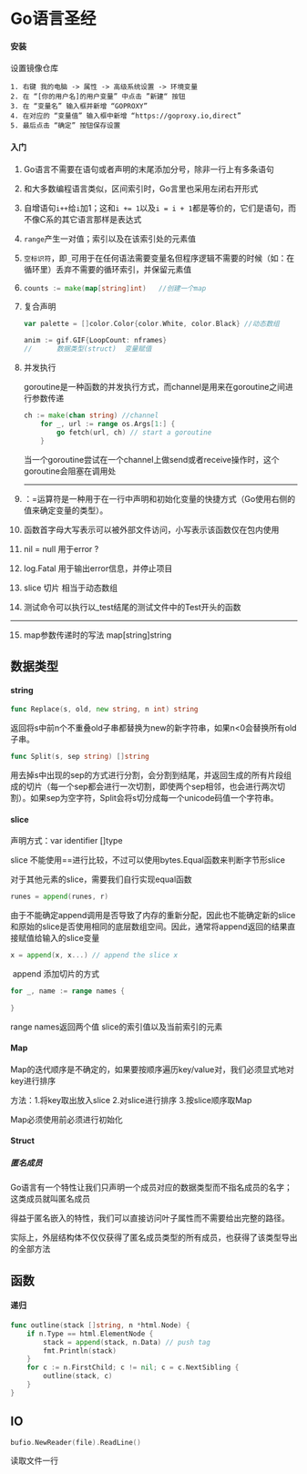 # Go语言圣经

#### 安装

设置镜像仓库

```text
1. 右键 我的电脑 -> 属性 -> 高级系统设置 -> 环境变量
2. 在 “[你的用户名]的用户变量” 中点击 ”新建“ 按钮
3. 在 “变量名” 输入框并新增 “GOPROXY”
4. 在对应的 “变量值” 输入框中新增 “https://goproxy.io,direct”
5. 最后点击 “确定” 按钮保存设置
```

#### 入门

1. Go语言不需要在语句或者声明的末尾添加分号，除非一行上有多条语句

2. 和大多数编程语言类似，区间索引时，Go言里也采用左闭右开形式

3. 自增语句`i++`给`i`加1；这和`i += 1`以及`i = i + 1`都是等价的，它们是语句，而不像C系的其它语言那样是表达式

4. `range`产生一对值；索引以及在该索引处的元素值

5. `空标识符`，即`_`可用于在任何语法需要变量名但程序逻辑不需要的时候（如：在循环里）丢弃不需要的循环索引，并保留元素值

6. ```go
   counts := make(map[string]int)	//创建一个map
   ```

7. 复合声明

   ```go
   var palette = []color.Color{color.White, color.Black} //动态数组
   ```

   ```go
   anim := gif.GIF{LoopCount: nframes}
   //      数据类型(struct)  变量赋值   
   ```

8. 并发执行

   goroutine是一种函数的并发执行方式，而channel是用来在goroutine之间进行参数传递

   ```go
   ch := make(chan string) //channel 
       for _, url := range os.Args[1:] {
           go fetch(url, ch) // start a goroutine
       }
   ```

   当一个goroutine尝试在一个channel上做send或者receive操作时，这个goroutine会阻塞在调用处
   
   -----

9. ：=运算符是一种用于在一行中声明和初始化变量的快捷方式（Go使用右侧的值来确定变量的类型）。
10. 函数首字母大写表示可以被外部文件访问，小写表示该函数仅在包内使用
11. nil = null 用于error ?
12. log.Fatal 用于输出error信息，并停止项目

13. slice 切片 相当于动态数组

14. 测试命令可以执行以_test结尾的测试文件中的Test开头的函数



---------------

15. map参数传递时的写法 map[string]string



## 数据类型

#### string

```Go
func Replace(s, old, new string, n int) string
```

返回将s中前n个不重叠old子串都替换为new的新字符串，如果n<0会替换所有old子串。

```go
func Split(s, sep string) []string
```

用去掉s中出现的sep的方式进行分割，会分割到结尾，并返回生成的所有片段组成的切片（每一个sep都会进行一次切割，即使两个sep相邻，也会进行两次切割）。如果sep为空字符，Split会将s切分成每一个unicode码值一个字符串。



#### slice 

声明方式：var identifier []type

slice 不能使用==进行比较，不过可以使用bytes.Equal函数来判断字节形slice

对于其他元素的slice，需要我们自行实现equal函数

```Go
runes = append(runes, r)
```

由于不能确定append调用是否导致了内存的重新分配，因此也不能确定新的slice和原始的slice是否使用相同的底层数组空间。因此，通常将append返回的结果直接赋值给输入的slice变量

```Go
x = append(x, x...) // append the slice x
```

​	append 添加切片的方式

```Go
for _, name := range names {
   
}
```

range names返回两个值	slice的索引值以及当前索引的元素

#### Map

Map的迭代顺序是不确定的，如果要按顺序遍历key/value对，我们必须显式地对key进行排序

方法：1.将key取出放入slice	2.对slice进行排序	3.按slice顺序取Map

Map必须使用前必须进行初始化



#### Struct

##### 匿名成员

Go语言有一个特性让我们只声明一个成员对应的数据类型而不指名成员的名字；这类成员就叫匿名成员

得益于匿名嵌入的特性，我们可以直接访问叶子属性而不需要给出完整的路径。

实际上，外层结构体不仅仅获得了匿名成员类型的所有成员，也获得了该类型导出的全部方法



## 函数

#### 递归

```Go
func outline(stack []string, n *html.Node) {
    if n.Type == html.ElementNode {
        stack = append(stack, n.Data) // push tag
        fmt.Println(stack)
    }
    for c := n.FirstChild; c != nil; c = c.NextSibling {
        outline(stack, c)
    }
}
```





## IO



```Go
bufio.NewReader(file).ReadLine()
```

读取文件一行





